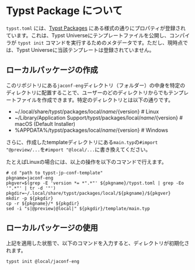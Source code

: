 # Typst Package について

`typst.toml` には、[Typst Packages](https://github.com/typst/packages) にある様式の通りにプロパティが登録されています。これは、Typst Universeにテンプレートファイルを公開し、コンパイラが `typst init` コマンドを実行するためのメタデータです。ただし、現時点では、Typst Universeに当該テンプレートは登録されていません。

## ローカルパッケージの作成

このリポジトリにある`jaconf-eng`ディレクトリ（フォルダー）の中身を特定のディレクトリに配置することで、ユーザーのどのディレクトリからでもテンプレートファイルを作成できます。特定のディレクトリとは以下の通りです。

- ~/.local/share/typst/packages/local/${name}/${version} # Linux
- ~/Library/Application Support/typst/packages/local/${name}/${version} # macOS (Default Installer)
- %APPDATA%/typst/packages/local/${name}/${version} # Windows

さらに、作成したtemplateディレクトリにある`main.typ`の`#import "@preview/...`を`#import "@local/...`に書き換えてください。

たとえばLinuxの場合には、以上の操作を以下のコマンドで行えます。

```
# cd "path to typst-jp-conf-template"
pkgname=jaconf-eng
pkgver=$(grep -E 'version *= *".*"' ${pkgname}/typst.toml | grep -Eo '".*"' | tr -d '"')
pkgdir=~/.local/share/typst/packages/local/${pkgname}/${pkgver}
mkdir -p ${pkgdir}
cp -r ${pkgname}/* ${pkgdir}
sed -i "s|@preview|@local|" ${pkgdir}/template/main.typ
```

## ローカルパッケージの使用

上記を適用した状態で、以下のコマンドを入力すると、ディレクトリが初期化されます。

```sh
typst init @local/jaconf-eng
```
